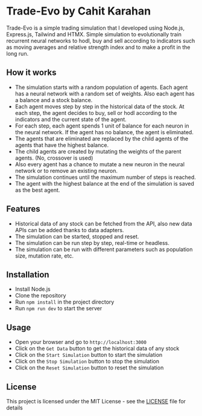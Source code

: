 # Trade-Evo by Cahit Karahan

Trade-Evo is a simple trading simulation that I developed using Node.js, Express.js, Tailwind and HTMX. Simple simulation to evolutionally train recurrent neural networks to hodl, buy and sell according to indicators such as moving averages and relative strength index and to make a profit in the long run.

## How it works
- The simulation starts with a random population of agents. Each agent has a neural network with a random set of weights. Also each agent has a balance and a stock balance.
- Each agent moves step by step in the historical data of the stock. At each step, the agent decides to buy, sell or hodl according to the indicators and the current state of the agent.
- For each step, each agent spends 1 unit of balance for each neuron in the neural network. If the agent has no balance, the agent is eliminated.
- The agents that are eliminated are replaced by the child agents of the agents that have the highest balance.
- The child agents are created by mutating the weights of the parent agents. (No, crossover is used)
- Also every agent has a chance to mutate a new neuron in the neural network or to remove an existing neuron.
- The simulation continues until the maximum number of steps is reached.
- The agent with the highest balance at the end of the simulation is saved as the best agent.

## Features
- Historical data of any stock can be fetched from the API, also new data APIs can be added thanks to data adapters.
- The simulation can be started, stopped and reset.
- The simulation can be run step by step, real-time or headless.
- The simulation can be run with different parameters such as population size, mutation rate, etc.

## Installation

- Install Node.js
- Clone the repository
- Run `npm install` in the project directory
- Run `npm run dev` to start the server

## Usage

- Open your browser and go to `http://localhost:3000`
- Click on the `Get Data` button to get the historical data of any stock
- Click on the `Start Simulation` button to start the simulation
- Click on the `Stop Simulation` button to stop the simulation
- Click on the `Reset Simulation` button to reset the simulation

## License

This project is licensed under the MIT License - see the [LICENSE](LICENSE) file for details
